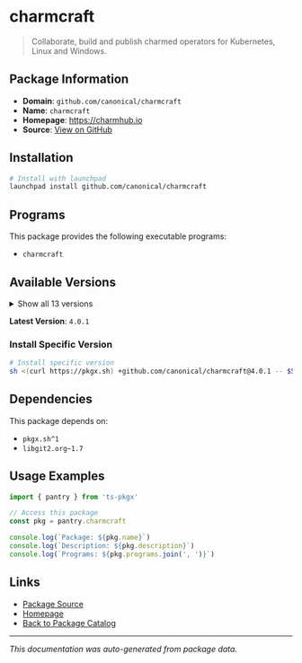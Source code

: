 # charmcraft

> Collaborate, build and publish charmed operators for Kubernetes, Linux and Windows.

## Package Information

- **Domain**: `github.com/canonical/charmcraft`
- **Name**: `charmcraft`
- **Homepage**: https://charmhub.io
- **Source**: [View on GitHub](https://github.com/pkgxdev/pantry/tree/main/projects/github.com/canonical/charmcraft/package.yml)

## Installation

```bash
# Install with launchpad
launchpad install github.com/canonical/charmcraft
```

## Programs

This package provides the following executable programs:

- `charmcraft`

## Available Versions

<details>
<summary>Show all 13 versions</summary>

- `4.0.1`, `4.0.0`, `3.5.3`, `3.5.2`, `3.5.1`
- `3.5.0`, `3.4.3`, `3.3.3`, `3.3.2`, `3.3.0`
- `3.2.2`, `3.2.1`, `2.7.5`

</details>

**Latest Version**: `4.0.1`

### Install Specific Version

```bash
# Install specific version
sh <(curl https://pkgx.sh) +github.com/canonical/charmcraft@4.0.1 -- $SHELL -i
```

## Dependencies

This package depends on:

- `pkgx.sh^1`
- `libgit2.org~1.7`

## Usage Examples

```typescript
import { pantry } from 'ts-pkgx'

// Access this package
const pkg = pantry.charmcraft

console.log(`Package: ${pkg.name}`)
console.log(`Description: ${pkg.description}`)
console.log(`Programs: ${pkg.programs.join(', ')}`)
```

## Links

- [Package Source](https://github.com/pkgxdev/pantry/tree/main/projects/github.com/canonical/charmcraft/package.yml)
- [Homepage](https://charmhub.io)
- [Back to Package Catalog](../../../package-catalog.md)

---

*This documentation was auto-generated from package data.*
